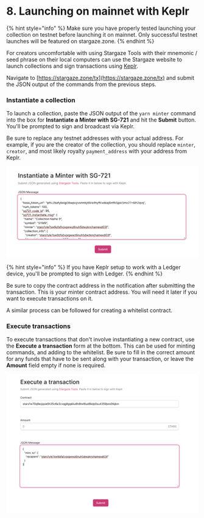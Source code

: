 # 8. Launching on mainnet with Keplr

{% hint style="info" %}
Make sure you have properly tested launching your collection on testnet before launching it on mainnet. Only successful testnet launches will be featured on stargaze.zone.
{% endhint %}

For creators uncomfortable with using Stargaze Tools with their mnemonic / seed phrase on their local computers can use the Stargaze website to launch collections and sign transactions using [Keplr](https://www.keplr.app).

Navigate to [https://stargaze.zone/tx](https://stargaze.zone/tx) and submit the JSON output of the commands from the previous steps.

### Instantiate a collection

To launch a collection, paste the JSON output of the `yarn minter` command into the box for **Instantiate a Minter with SG-721** and hit the **Submit** button. You'll be prompted to sign and broadcast via Keplr.

Be sure to replace any testnet addresses with your actual address. For example, if you are the creator of the collection, you should replace `minter`, `creator`, and most likely royalty `payment_address` with your address from Keplr.

![](<../../.gitbook/assets/Screen Shot 2022-03-10 at 7.27.47 PM.png>)

{% hint style="info" %}
If you have Keplr setup to work with a Ledger device, you'll be prompted to sign with Ledger.
{% endhint %}

Be sure to copy the contract address in the notification after submitting the transaction. This is your minter contract address. You will need it later if you want to execute transactions on it.

A similar process can be followed for creating a whitelist contract.

### Execute transactions

To execute transactions that don't involve instantiating a new contract, use the **Execute a transaction** form at the bottom. This can be used for minting commands, and adding to the whitelist. Be sure to fill in the correct amount for any funds that have to be sent along with your transaction, or leave the **Amount** field empty if none is required.

![](<../../.gitbook/assets/Screen Shot 2022-03-10 at 7.29.31 PM.png>)
